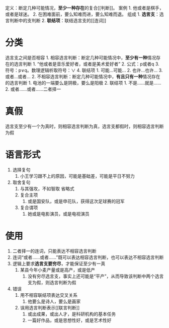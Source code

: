定义：断定几种可能情况，**至少一种存在**的复合[[判断]]。
案例
	1. 他或者是棋手，或者是球迷。
	2. 在困难面前，要么知难而进，要么知难而退。
组成
	1. **选言支**：选言判断中的支判断
	2. **联结项**：联结选言支的[[连词]] 
# 分类
选言支之间是否相容
	1. 相容选言判断：断定几种可能情况中，**至少有一种**情况存在的选言判断
		1. “他或者是音乐爱好者，或者是美术爱好者”
		2. 公式：p或者q
		3. 符号：p∨q。数理逻辑析取符号：∨
		4. 联结项
			1. 可能...可能...
			2. 也许...也许...
			3. 或者...或者...
	2. 不相容选言判断：断定几种可能情况中，**有且只有一种**情况存在的选言判断
		1. 电池的一端要么是阴极，要么是阳极
		2. 联结项
			1. 不是……就是……
			2. 或者……或者……二者择一
# 真假
选言支至少有一个为真时，则相容选言判断为真，选言支都假时，则相容选言判断为假
# 语言形式
1. 选择复句
	1. 小王学习跟不上的原因，可能是基础差，可能是平日不努力
2. 取舍复句
	1. 与其强攻，不如智取
省略式
	1. 复合主项
		1. 或是国安队，或是申花队，获得这次足球赛的冠军
	2. 复合谓项
		1. 她或是电影演员，或是电视演员
# 使用
1. 二者择一的连词，只能表达不相容选言判断
2. 连词“或者……或者……”既可以表达相容选言判断，也可以表达不相容选言判断
3. 逻辑上要求**选言支要穷尽**，才能保证至少有一真
	1. 某县今年小麦产量或是高产，或是低产
		1. 没有穷尽选言支，事实上还可能是“平产”，从而导致该判断中两个选言支为假，则选言判断为假
4. 错误
	1. 用不相容联结项表达交叉关系
		1. 他要么是诗人，要么是画家
	2. 误用选言判断表示[[联言判断]] 
		1. 或出成果，或出人才，是科研机构的基本任务
		2. 一篇好作品，或是思想性好，或是艺术性好